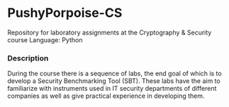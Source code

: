 # PushyPorpoise-CS
Repository for laboratory assignments at the Cryptography & Security course
Language: Python

### Description
During the course there is a sequence of labs, the end goal of which is to develop a Security
Benchmarking Tool (SBT). These labs have the aim to familiarize with instruments used in IT security
departments of different companies as well as give practical experience in developing them.
